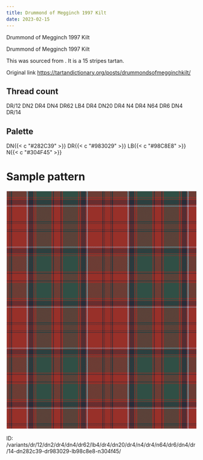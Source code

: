 ```yaml
---
title: Drummond of Megginch 1997 Kilt
date: 2023-02-15
---
```

Drummond of Megginch 1997 Kilt

Drummond of Megginch 1997 Kilt

This was sourced from <no value>.  It is a 15 stripes tartan.

Original link https://tartandictionary.org/posts/drummondsofmegginchkilt/

## Thread count
DR/12 DN2 DR4 DN4 DR62 LB4 DR4 DN20 DR4 N4 DR4 N64 DR6 DN4 DR/14

## Palette
DN{{< c "#282C39" >}} DR{{< c "#983029" >}} LB{{< c "#98C8E8" >}} N{{< c "#304F45" >}}

# Sample pattern

![Tartan detail](tartan.png "DR/12 DN2 DR4 DN4 DR62 LB4 DR4 DN20 DR4 N4 DR4 N64 DR6 DN4 DR/14 tartan")

ID: /variants/dr/12/dn2/dr4/dn4/dr62/lb4/dr4/dn20/dr4/n4/dr4/n64/dr6/dn4/dr/14-dn282c39-dr983029-lb98c8e8-n304f45/